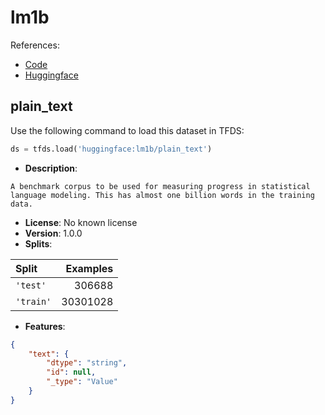 # lm1b

References:

*   [Code](https://github.com/huggingface/datasets/blob/master/datasets/lm1b)
*   [Huggingface](https://huggingface.co/datasets/lm1b)


## plain_text


Use the following command to load this dataset in TFDS:

```python
ds = tfds.load('huggingface:lm1b/plain_text')
```

*   **Description**:

```
A benchmark corpus to be used for measuring progress in statistical language modeling. This has almost one billion words in the training data.
```

*   **License**: No known license
*   **Version**: 1.0.0
*   **Splits**:

Split  | Examples
:----- | -------:
`'test'` | 306688
`'train'` | 30301028

*   **Features**:

```json
{
    "text": {
        "dtype": "string",
        "id": null,
        "_type": "Value"
    }
}
```


